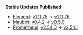 **Stable Updates Published**

* [Element](https://github.com/element-hq/element-web): [v1.11.75](https://github.com/element-hq/element-web/releases/tag/v1.11.75) -> [v1.11.76](https://github.com/element-hq/element-web/releases/tag/v1.11.76)
* [Maubot](https://mau.dev/maubot/maubot): [v0.4.2](https://mau.dev/maubot/maubot/-/tags/v0.4.2) -> [v0.5.0](https://mau.dev/maubot/maubot/-/tags/v0.5.0)
* [Prometheus](https://github.com/prometheus/prometheus): [v2.54.0](https://github.com/prometheus/prometheus/releases/tag/v2.54.0) -> [v2.54.1](https://github.com/prometheus/prometheus/releases/tag/v2.54.1)
